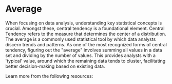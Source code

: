 # Average 

When focusing on data analysis, understanding key statistical concepts is crucial. Amongst these, central tendency is a foundational element. Central Tendency refers to the measure that determines the center of a distribution. The average is a commonly used statistical tool by which data analysts discern trends and patterns. As one of the most recognized forms of central tendency, figuring out the "average" involves summing all values in a data set and dividing by the number of values. This provides analysts with a 'typical' value, around which the remaining data tends to cluster, facilitating better decision-making based on existing data.

Learn more from the following resources: